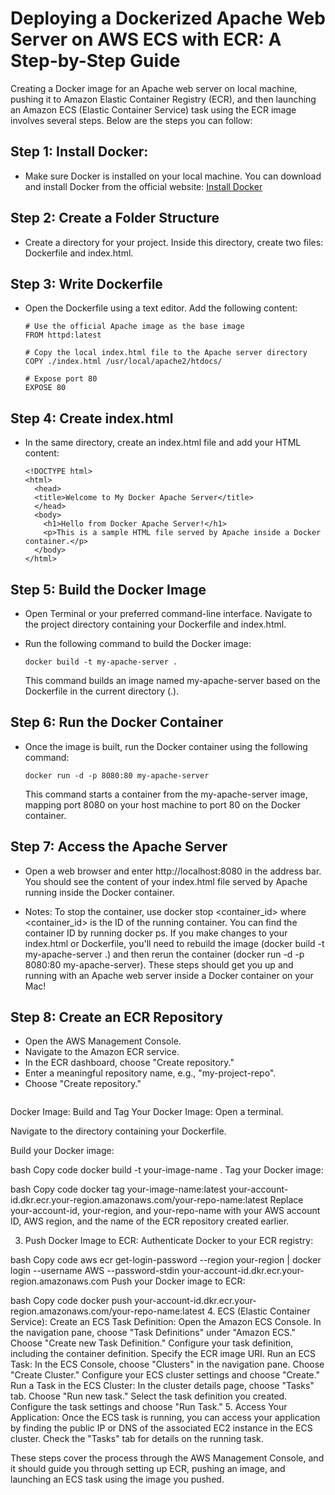 # Deploying a Dockerized Apache Web Server on AWS ECS with ECR: A Step-by-Step Guide

Creating a Docker image for an Apache web server on local machine, pushing it to Amazon Elastic Container Registry (ECR), and then launching an Amazon ECS (Elastic Container Service) task using the ECR image involves several steps. Below are the steps you can follow:

## Step 1: Install Docker:

  * Make sure Docker is installed on your local machine. You can download and install Docker from the official website: [Install Docker](https://docs.docker.com/engine/install/)


## Step 2: Create a Folder Structure

  * Create a directory for your project. Inside this directory, create two files: Dockerfile and index.html.

## Step 3: Write Dockerfile

  * Open the Dockerfile using a text editor. Add the following content:

        # Use the official Apache image as the base image
        FROM httpd:latest

        # Copy the local index.html file to the Apache server directory
        COPY ./index.html /usr/local/apache2/htdocs/

        # Expose port 80
        EXPOSE 80

## Step 4: Create index.html

  * In the same directory, create an index.html file and add your HTML content:
    
        <!DOCTYPE html>
        <html>
          <head>
          <title>Welcome to My Docker Apache Server</title>
          </head>
          <body>
            <h1>Hello from Docker Apache Server!</h1>
            <p>This is a sample HTML file served by Apache inside a Docker container.</p>
          </body>
        </html>
    
## Step 5: Build the Docker Image

  * Open Terminal or your preferred command-line interface. Navigate to the project directory containing your Dockerfile and 
    index.html.

  * Run the following command to build the Docker image:

        docker build -t my-apache-server .
    
    This command builds an image named my-apache-server based on the Dockerfile in the current directory (.).

## Step 6: Run the Docker Container

  * Once the image is built, run the Docker container using the following command:

        docker run -d -p 8080:80 my-apache-server
    
    This command starts a container from the my-apache-server image, mapping port 8080 on your host machine to port 80 on the      Docker container.

## Step 7: Access the Apache Server

  * Open a web browser and enter http://localhost:8080 in the address bar. You should see the content of your index.html file served by Apache running inside the Docker container.

  * Notes:
    To stop the container, use docker stop <container_id> where <container_id> is the ID of the running container. You can         find the container ID by running docker ps.
    If you make changes to your index.html or Dockerfile, you'll need to rebuild the image (docker build -t my-apache-server       .) and then rerun the container (docker run -d -p 8080:80 my-apache-server).
    These steps should get you up and running with an Apache web server inside a Docker container on your Mac!

## Step 8: Create an ECR Repository

 * Open the AWS Management Console.
 * Navigate to the Amazon ECR service.
 * In the ECR dashboard, choose "Create repository."
 * Enter a meaningful repository name, e.g., "my-project-repo".
 * Choose "Create repository."

<img src=" ">

Docker Image:
Build and Tag Your Docker Image:
Open a terminal.

Navigate to the directory containing your Dockerfile.

Build your Docker image:

bash
Copy code
docker build -t your-image-name .
Tag your Docker image:

bash
Copy code
docker tag your-image-name:latest your-account-id.dkr.ecr.your-region.amazonaws.com/your-repo-name:latest
Replace your-account-id, your-region, and your-repo-name with your AWS account ID, AWS region, and the name of the ECR repository created earlier.

3. Push Docker Image to ECR:
Authenticate Docker to your ECR registry:

bash
Copy code
aws ecr get-login-password --region your-region | docker login --username AWS --password-stdin your-account-id.dkr.ecr.your-region.amazonaws.com
Push your Docker image to ECR:

bash
Copy code
docker push your-account-id.dkr.ecr.your-region.amazonaws.com/your-repo-name:latest
4. ECS (Elastic Container Service):
Create an ECS Task Definition:
Open the Amazon ECS Console.
In the navigation pane, choose "Task Definitions" under "Amazon ECS."
Choose "Create new Task Definition."
Configure your task definition, including the container definition. Specify the ECR image URI.
Run an ECS Task:
In the ECS Console, choose "Clusters" in the navigation pane.
Choose "Create Cluster."
Configure your ECS cluster settings and choose "Create."
Run a Task in the ECS Cluster:
In the cluster details page, choose "Tasks" tab.
Choose "Run new task."
Select the task definition you created.
Configure the task settings and choose "Run Task."
5. Access Your Application:
Once the ECS task is running, you can access your application by finding the public IP or DNS of the associated EC2 instance in the ECS cluster. Check the "Tasks" tab for details on the running task.

These steps cover the process through the AWS Management Console, and it should guide you through setting up ECR, pushing an image, and launching an ECS task using the image you pushed.







